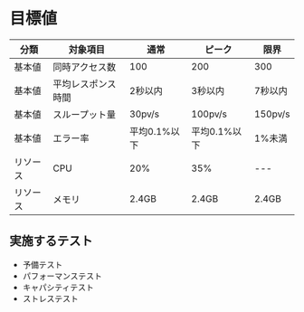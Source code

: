 # 目標値

| 分類 | 対象項目 | 通常 | ピーク | 限界 |
| --- | --- | --- | --- | --- |
| 基本値 | 同時アクセス数 | 100 | 200 | 300 |
| 基本値 | 平均レスポンス時間 | 2秒以内 | 3秒以内 | 7秒以内 |
| 基本値 | スループット量 | 30pv/s | 100pv/s | 150pv/s |
| 基本値 | エラー率 | 平均0.1%以下 | 平均0.1%以下 | 1%未満 |
| リソース | CPU | 20% | 35% | --- |
| リソース | メモリ | 2.4GB | 2.4GB | 2.4GB |

## 実施するテスト

- 予備テスト
- パフォーマンステスト
- キャパシティテスト
- ストレステスト